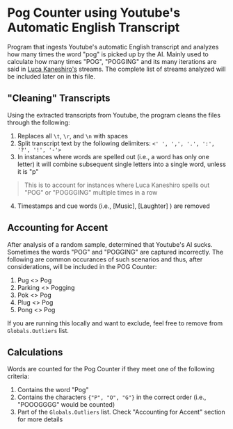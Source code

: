 # Pog Counter using Youtube's Automatic English Transcript
Program that ingests Youtube's automatic English transcript and analyzes how many times the word "pog" is picked up by the AI. Mainly used to calculate how many times "POG", "POGGING" and its many iterations are said in [Luca Kaneshiro's](https://www.youtube.com/channel/UC7Gb7Uawe20QyFibhLl1lzA) streams. The complete list of streams analyzed will be included later on in this file. 

## "Cleaning" Transcripts
Using the extracted transcripts from Youtube, the program cleans the files through the following:
1. Replaces all `\t`, `\r`, and `\n` with spaces
2. Split transcript text by the following delimiters: `<' ', ',', '.', ':', '?', '!', '-'>`
3. In instances where words are spelled out (i.e., a word has only one letter) it will combine subsequent single letters into a single word, unless it is "p"
 > This is to account for instances where Luca Kaneshiro spells out "POG" or "POGGGING" multiple times in a row
4. Timestamps and cue words (i.e., [Music], [Laughter] ) are removed

## Accounting for Accent
After analysis of a random sample, determined that Youtube's AI sucks. Sometimes the words "POG" and "POGGING" are captured incorrectly. The following are common occurances of such scenarios and thus, after considerations, will be included in the POG Counter:
1. Pug <> Pog
2. Parking <> Pogging
3. Pok <> Pog
4. Plug <> Pog
5. Pong <> Pog

If you are running this locally and want to exclude, feel free to remove from `Globals.Outliers` list. 

## Calculations
Words are counted for the Pog Counter if they meet one of the following criteria:
1. Contains the word "Pog"
2. Contains the characters `{"P", "O", "G"}` in the correct order (i.e., "POOOGGGG" would be counted)
3. Part of the `Globals.Outliers` list. Check "Accounting for Accent" section for more details
